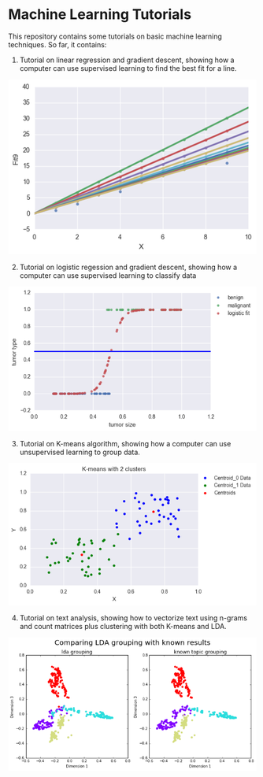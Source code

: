 # Machine Learning Tutorials
This repository contains some tutorials on basic machine learning techniques. So far, it contains:

1) Tutorial on linear regression and gradient descent, showing how a computer can use supervised learning to find the best fit for a line.

<img src="./ReadMeImages/ReadMeLinReg.png" />

2) Tutorial on logistic regession and gradient descent, showing how a computer can use supervised learning to classify data

<img src="./ReadMeImages/ReadMeLogReg.png" />

3) Tutorial on K-means algorithm, showing how a computer can use unsupervised learning to group data.

<img src="./ReadMeImages/ReadMeKmeans.png" />

4) Tutorial on text analysis, showing how to vectorize text using n-grams and count matrices plus clustering with both K-means and LDA.

<img src="/ReadMeImages/LDA_topic_grouping.png" />
